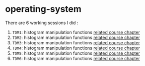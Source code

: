 # operating-system

There are 6 working sessions I did :

1. ``TDM1``: histogram manipulation functions [related course chapter](https://perso.esiee.fr/~perretb/I5FM/TAI/histogramme/index.html)
2. ``TDM2``: histogram manipulation functions [related course chapter](https://perso.esiee.fr/~perretb/I5FM/TAI/histogramme/index.html)
3. ``TDM3``: histogram manipulation functions [related course chapter](https://perso.esiee.fr/~perretb/I5FM/TAI/histogramme/index.html)
4. ``TDM4``: histogram manipulation functions [related course chapter](https://perso.esiee.fr/~perretb/I5FM/TAI/histogramme/index.html)
5. ``TDM5``: histogram manipulation functions [related course chapter](https://perso.esiee.fr/~perretb/I5FM/TAI/histogramme/index.html)
6. ``TDM6``: histogram manipulation functions [related course chapter](https://perso.esiee.fr/~perretb/I5FM/TAI/histogramme/index.html)


